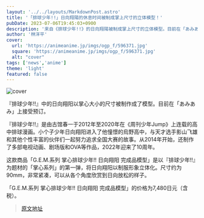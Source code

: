 ```yaml
---
layout: '../../layouts/MarkdownPost.astro'
title: '「排球少年!!」日向翔陽的休息时间被制成掌上尺寸的立体模型！'
pubDate: 2023-07-06T19:45:03+0900
description: '来自《排球少年!!》的日向翔陽被制成掌上尺寸的立体模型。目前在「あみあみ」接受预订。'
author: '林洋平'
cover:
  url: 'https://animeanime.jp/imgs/ogp_f/596371.jpg'
  square: 'https://animeanime.jp/imgs/ogp_f/596371.jpg'
  alt: "cover"
tags: ['news','anime']
theme: 'light'
featured: false
---
```

![cover](https://animeanime.jp/imgs/ogp_f/596371.jpg)

『排球少年!!』中的日向翔阳以掌心大小的尺寸被制作成了模型。目前在「あみあみ」上接受预订。

『排球少年!!』是由古馆春一于2012年至2020年在《周刊少年Jump》上连载的高中排球漫画。小个子少年日向翔阳进入了他憧憬的烏野高中，与天才选手影山飞雄和其他个性丰富的伙伴们一起努力追求全国大赛的故事。从2014年开始，还制作了多部电视动画、剧场版和OVA等作品，2022年迎来了10周年。

这款商品「G.E.M.系列 掌心排球少年!! 日向翔阳 完成品模型」是以『排球少年!!』为题材的「掌心系列」的第一弹，将日向翔阳以制服形象立体化。尺寸约为90mm，非常紧凑，可以从各个角度欣赏到日向放松的样子。

「G.E.M.系列 掌心排球少年!! 日向翔阳 完成品模型」的价格为7,480日元（含税）。

>[原文地址](https://animeanime.jp/article/2023/07/06/78412.html)  